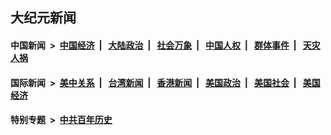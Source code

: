 ## 大纪元新闻

#### 中国新闻 &nbsp;>&nbsp; [中国经济](indexes/ncid283/README.md?09210845) &nbsp;| &nbsp; [大陆政治](indexes/ncid277/README.md?09210845) &nbsp;| &nbsp; [社会万象](indexes/ncid282/README.md?09210845) &nbsp;| &nbsp; [中国人权](indexes/ncid278/README.md?09210845) &nbsp;| &nbsp; [群体事件](indexes/ncid279/README.md?09210845) &nbsp;| &nbsp; [天灾人祸](indexes/ncid280/README.md?09210845)

#### 国际新闻 &nbsp;>&nbsp; [美中关系](indexes/nf1412576/README.md?09210845) &nbsp;| &nbsp; [台湾新闻](indexes/ncid1349361/README.md?09210845) &nbsp;| &nbsp; [香港新闻](indexes/ncid1349362/README.md?09210845) &nbsp;| &nbsp; [美国政治](indexes/ncid1078159/README.md?09210845) &nbsp;| &nbsp; [美国社会](indexes/ncid1078160/README.md?09210845) &nbsp;| &nbsp; [美国经济](indexes/ncid1078158/README.md?09210845)

#### 特别专题 &nbsp;>&nbsp; [中共百年历史](https://github.com/easy2view/epoch-special/blob/master/README.md?09210845)  
